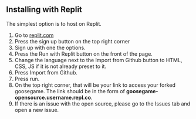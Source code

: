 ## Installing with Replit

The simplest option is to host on Replit. 

1. Go to [replit.com](https://replit.com/)
2. Press the sign up button on the top right corner
3. Sign up with one the options. 
4. Press the Run with Replit button on the front of the page.
5. Change the language next to the Import from Github button to HTML, CSS, JS if it is not already preset to it.
6. Press Import from Github.
7. Press run. 
8. On the top right corner, that will be your link to access your forked goosegame. The link should be in the form of **goosegame-opensource.username.repl.co**.
9. If there is an issue with the open source, please go to the Issues tab and open a new issue.

